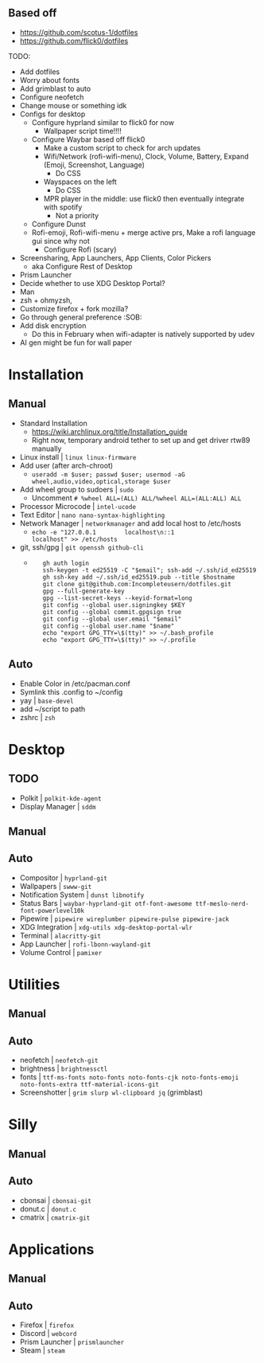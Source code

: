 ## Based off

- https://github.com/scotus-1/dotfiles
- https://github.com/flick0/dotfiles

TODO:
- Add dotfiles
- Worry about fonts
- Add grimblast to auto
- Configure neofetch
- Change mouse or something idk
- Configs for desktop
  - Configure hyprland similar to flick0 for now
    - Wallpaper script time!!!!
  - Configure Waybar based off flick0
    - Make a custom script to check for arch updates
    - Wifi/Network (rofi-wifi-menu), Clock, Volume, Battery, Expand (Emoji, Screenshot, Language)
        - Do CSS
    - Wayspaces on the left
        - Do CSS
    - MPR player in the middle: use flick0 then eventually integrate with spotify
        - Not a priority
  - Configure Dunst
  - Rofi-emoji, Rofi-wifi-menu + merge active prs, Make a rofi language gui since why not
      - Configure Rofi (scary)
- Screensharing, App Launchers, App Clients, Color Pickers
    - aka Configure Rest of Desktop
- Prism Launcher
- Decide whether to use XDG Desktop Portal?
- Man
- zsh + ohmyzsh, 
- Customize firefox + fork mozilla? 
- Go through general preference :SOB:
- Add disk encryption
  - Do this in February when wifi-adapter is natively supported by udev
- AI gen might be fun for wall paper

# Installation

## Manual
- Standard Installation
  - https://wiki.archlinux.org/title/Installation_guide
  - Right now, temporary android tether to set up and get driver rtw89 manually
- Linux install | `linux linux-firmware`
- Add user (after arch-chroot) 
  - `useradd -m $user; passwd $user; usermod -aG wheel,audio,video,optical,storage $user`
- Add wheel group to sudoers | `sudo`
  - Uncomment `# %wheel ALL=(ALL) ALL/%wheel ALL=(ALL:ALL) ALL`
- Processor Microcode | `intel-ucode`
- Text Editor | `nano nano-syntax-highlighting`
- Network Manager | `networkmanager` and add local host to /etc/hosts
  - `echo -e "127.0.0.1        localhost\n::1              localhost" >> /etc/hosts`
- git, ssh/gpg | `git openssh github-cli`
  - ```
       gh auth login
       ssh-keygen -t ed25519 -C "$email"; ssh-add ~/.ssh/id_ed25519
       gh ssh-key add ~/.ssh/id_ed25519.pub --title $hostname
       git clone git@github.com:Incompleteusern/dotfiles.git
       gpg --full-generate-key
       gpg --list-secret-keys --keyid-format=long
       git config --global user.signingkey $KEY
       git config --global commit.gpgsign true
       git config --global user.email "$email"
       git config --global user.name "$name"
       echo "export GPG_TTY=\$(tty)" >> ~/.bash_profile
       echo "export GPG_TTY=\$(tty)" >> ~/.profile

## Auto
- Enable Color in /etc/pacman.conf
- Symlink this .config to ~/config
- yay | `base-devel`
- add ~/script to path
- zshrc | `zsh`

# Desktop

## TODO
- Polkit | `polkit-kde-agent` 
- Display Manager | `sddm`

## Manual

## Auto
- Compositor | `hyprland-git` 
- Wallpapers | `swww-git` 
- Notification System | `dunst libnotify` 
- Status Bars | `waybar-hyprland-git otf-font-awesome ttf-meslo-nerd-font-powerlevel10k`
- Pipewire | `pipewire wireplumber pipewire-pulse pipewire-jack `
- XDG Integration | `xdg-utils xdg-desktop-portal-wlr`
- Terminal | `alacritty-git`
- App Launcher | `rofi-lbonn-wayland-git` 
- Volume Control | `pamixer`

# Utilities
## Manual
## Auto
- neofetch | `neofetch-git`
- brightness | `brightnessctl`
- fonts | `ttf-ms-fonts noto-fonts noto-fonts-cjk noto-fonts-emoji noto-fonts-extra ttf-material-icons-git`
- Screenshotter | `grim slurp wl-clipboard jq` (grimblast)

# Silly
## Manual
## Auto
- cbonsai | `cbonsai-git`
- donut.c | `donut.c`
- cmatrix | `cmatrix-git`
# Applications

## Manual
## Auto
- Firefox | `firefox`
- Discord | `webcord`
- Prism Launcher | `prismlauncher`
- Steam | `steam`
